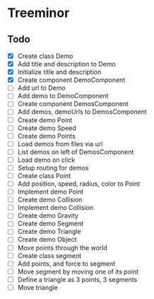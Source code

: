 # Treeminor

## Todo

- [x] Create class Demo
- [x] Add title and description to Demo
- [x] Initialize title and description
- [x] Create component DemoComponent
- [ ] Add url to Demo
- [ ] Add demo to DemoComponent
- [ ] Create component DemosComponent
- [ ] Add demos, demoUrls to DemosComponent
- [ ] Create demo Point
- [ ] Create demo Speed
- [ ] Create demo Points
- [ ] Load demos from files via url
- [ ] List demos on left of DemosComponent
- [ ] Load demo on click
- [ ] Setup routing for demos
- [ ] Create class Point
- [ ] Add position, speed, radius, color to Point
- [ ] Implement demo Point
- [ ] Create demo Collision
- [ ] Implement demo Collision
- [ ] Create demo Gravity
- [ ] Create demo Segment
- [ ] Create demo Triangle
- [ ] Create demo Object
- [ ] Move points through the world
- [ ] Create class segment
- [ ] Add points, and force to segment
- [ ] Move segment by moving one of its point
- [ ] Define a triangle as 3 points, 3 segments
- [ ] Move triangle
